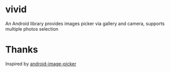 # vivid

An Android library provides images picker via gallery and camera, supports multiple photos selection


# Thanks

Inspired by [android-image-picker](https://github.com/esafirm/android-image-picker)